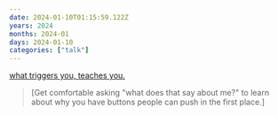 ```yaml
---
date: 2024-01-10T01:15:59.122Z
years: 2024
months: 2024-01
days: 2024-01-10
categories: ["talk"]
---
```

[what triggers you, teaches you.](https://www.instagram.com/reel/C15cB6jOhsa/)

> [Get comfortable asking "what does that say about me?" to learn about why you have buttons people can push in the first place.]

